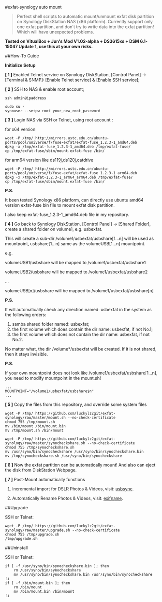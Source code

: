#exfat-synology auto mount

> Perfect shell scripts to automatic mount/unmount exfat disk partition on Synology DiskStation NAS (x86 platform).
> Currently support only one exfat partition, and don't try to write data into the exfat partition! Which will have unexpected problems.

**Tested on VitualBox + Jun's Mod V1.02-alpha + DS3615xs + DSM 6.1-15047 Update 1, use this at your own risks.**

##How-To Guide

**Initialize Setup**

**[ 1 ]** Enabled Telnet service on Synology DiskStation, [Control Panel] -> [Terminal & SNMP]: [Enable Telnet service] & [Enable SSH service]; 

**[ 2 ]** SSH to NAS & enable root account;
```
ssh admin@ipaddress

sudo su -
synouser --setpw root your_new_root_password
```

**[ 3 ]** Login NAS via SSH or Telnet, using root account :

for x64 version

```
wget -P /tmp/ http://mirrors.ustc.edu.cn/ubuntu-ports/pool/universe/f/fuse-exfat/exfat-fuse_1.2.3-1_amd64.deb
dpkg -x /tmp/exfat-fuse_1.2.3-1_amd64.deb /tmp/exfat-fuse/
cp /tmp/exfat-fuse/sbin/mount.exfat-fuse /bin/
```

for arm64 version like ds119j,ds120j,catdrive

```
wget -P /tmp/ http://mirrors.ustc.edu.cn/ubuntu-ports/pool/universe/f/fuse-exfat/exfat-fuse_1.2.3-1_arm64.deb
dpkg -x /tmp/exfat-1.2.3-1_arm64_arm64.deb /tmp/exfat-fuse/
cp /tmp/exfat-fuse/sbin/mount.exfat-fuse /bin/
```

**P.S.**

It been tested Synology x86 platform, can directly use ubuntu amd64 version exfat-fuse bin file to mount exfat disk partition.

I also keep exfat-fuse_1.2.3-1_amd64.deb file in my repository.

**[ 4 ]** Go back to Synology DiskStation, [Control Panel] -> [Shared Folder], create a shared folder on volume1, e.g. usbexfat. 

This will create a sub-dir /volume1/usbexfat/usbshare[1...n] will be used as mountpoint, usbshare[1...n] same as the volumeUSB[1...n] mountpoint.

e.g.

volumeUSB1/usbshare will be mapped to /volume1/usbexfat/usbshare1

volumeUSB2/usbshare will be mapped to /volume1/usbexfat/usbshare2

...

volumeUSB[n]/usbshare will be mapped to /volume1/usbexfat/usbshare[n]

**P.S.**

It will automatically check any direction named: usbexfat in the system as the following orders:

1. samba shared folder named: usbexfat;
2. the first volume which does contain the dir name: usbexfat, if not No.1;
3. the first volume which does not contain the dir name: usbexfat, if not No.2.

No matter what, the dir /volume*/usbexfat will be created. If it is not shared, then it stays invisible.

**P.S.**

If your own mountpoint does not look like /volume1/usbexfat/usbshare[1...n], you need to modify mountpoint in the mount.sh!
```
...
MOUNTPOINT="/volume1/usbexfat/usbshare$n"
...
```

**[ 5 ]** Copy the files from this repository, and override some system files
```
wget -P /tmp/ https://github.com/luckylz2git/exfat-synology/raw/master/mount.sh --no-check-certificate
chmod 755 /tmp/mount.sh
mv /bin/mount /bin/mount.bin
mv /tmp/mount.sh /bin/mount

wget -P /tmp/ https://github.com/luckylz2git/exfat-synology/raw/master/synocheckshare.sh --no-check-certificate
chmod 755 /tmp/synocheckshare.sh
mv /usr/syno/bin/synocheckshare /usr/syno/bin/synocheckshare.bin
mv /tmp/synocheckshare.sh /usr/syno/bin/synocheckshare
```

**[ 6 ]** Now the exfat partition can be automatically mount! And also can eject the disk from DiskStation Webpage.

**[ 7 ]** Post-Mount automatically functions 

1. Incremental import for DSLR Photos & Videos, visit: [usbsync](https://github.com/luckylz2git/exfat-synology/tree/master/usbsync).

2. Automatically Rename Photos & Videos, visit: [exifname](https://github.com/luckylz2git/exfat-synology/tree/master/exifname).

##Upgrade

SSH or Telnet:
```
wget -P /tmp/ https://github.com/luckylz2git/exfat-synology/raw/master/upgrade.sh --no-check-certificate
chmod 755 /tmp/upgrade.sh
/tmp/upgrade.sh
```

##Uninstall

SSH or Telnet:
```
if [ -f /usr/syno/bin/synocheckshare.bin ]; then
    rm /usr/syno/bin/synocheckshare
    mv /usr/syno/bin/synocheckshare.bin /usr/syno/bin/synocheckshare
fi
if [ -f /bin/mount.bin ]; then
    rm /bin/mount
    mv /bin/mount.bin /bin/mount
fi
```
